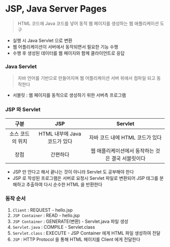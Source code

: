 # JSP, Java Server Pages

> HTML 코드에 Java 코드를 넣어 동적 웹 페이지를 생성하는 웹 애플리케이션 도구

* 실행 시 Java Servlet 으로 변환
* 웹 어플리케이션이 서버에서 동작되면서 필요한 기능 수행
* 수행 후 생성된 데이터를 웹 페이지와 함께 클라이언트로 응답

### Java Servlet

> 자바 언어를 기반으로 만들어지며 웹 어플리케이션 서버 위에서 컴파일 되고 동작한다

* 서블릿 : 웹 페이지를 동적으로 생성하기 위한 서버측 프로그램

### JSP 와 Servlet

|    구분     |         JSP          |           Servlet           |
|:---------:|:--------------------:|:---------------------------:|
| 소스 코드의 위치 | HTML 내부에 Java 코드가 있다 |    자바 코드 내에 HTML 코드가 있다     |
|    장점     |         간편하다         | 웹 애플리케이션에서 동작하는 것은 결국 서블릿이다 |

* JSP 만 안다고 해서 끝나는 것이 아니라 Servlet 도 공부해야 한다
* JSP 로 작성된 프로그램은 서버로 요청시 Servlet 파일로 변환되어 JSP 태그를 분해하고 추출하여 다시 순수한 HTML 을 반환한다

### 동작 순서

1. `Client` : REQUEST - hello.jsp
2. `JSP Container` : READ - hello.jsp
3. `JSP Container` : GENERATE(변환) - Servlet.java 파일 생성
4. `Servlet.java` : COMPILE - Servlet.class
5. `Servlet.class` : EXECUTE - JSP Container 에게 HTML 파일 생성하여 전달
6. `JSP` : HTTP Protocol 을 통해 HTML 페이지를 Client 에게 전달한다

